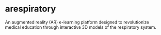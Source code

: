 # arespiratory
An augmented reality (AR) e-learning platform designed to revolutionize medical education through interactive 3D models of the respiratory system.
